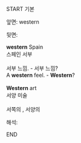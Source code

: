START
기본

앞면:
western


뒷면:
<div><div><b>western</b> Spain </div><div>스페인 서부</div></div><div><br></div><div><div><div><span>서부 느낌. - 서부 느낌?</span></div></div><div><div><span>A <strong>western</strong> feel. - <strong>Western</strong>?</span></div></div></div><div><span><br></span></div><div><div><b>Western</b> art </div><div>서양 미술</div></div><div><span><br></span></div><div>서쪽의 , 서양의</div>


해석:
<!--ID: 1746614454960-->
END